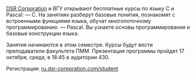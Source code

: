 [DSR Corporation](https://vk.com/dsrcorporation) и ВГУ открывают бесплатные курсы по языку С и Pascal: — C. На занятиях разберут базовые понятия, познакомят с встроенными функциями языка, обучат многопоточному программированию. — Pascal. Вы узнаете основы программирования и базовые конструкции языка.

Занятия начинаются в этом семестре. Курсы будут вести преподаватели факультета ПММ. Презентация программы пройдет 17 октября, среда, в 18:45 в аудитории 430.

Регистрация: [ru.dsr-corporation.com/student](http://ru.dsr-corporation.com/student)